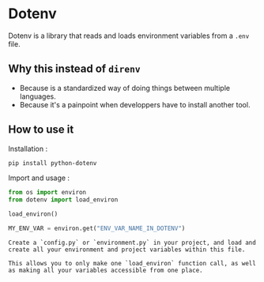 # Dotenv

Dotenv is a library that reads and loads environment variables from a `.env` file.

## Why this instead of `direnv`

- Because is a standardized way of doing things between multiple languages.
- Because it's a painpoint when developpers have to install another tool.

## How to use it

Installation :

```bash
pip install python-dotenv
```

Import and usage :

```python
from os import environ
from dotenv import load_environ

load_environ()

MY_ENV_VAR = environ.get("ENV_VAR_NAME_IN_DOTENV")
```

```{admonition} Tip !
Create a `config.py` or `environment.py` in your project, and load and create all your environment and project variables within this file.

This allows you to only make one `load_environ` function call, as well as making all your variables accessible from one place.
```
